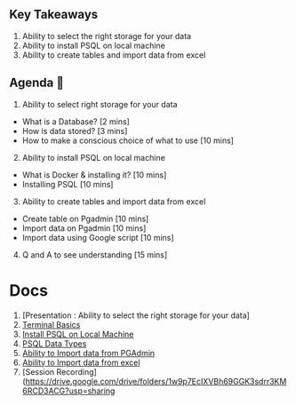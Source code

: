 ## Key Takeaways

1. Ability to select the right storage for your data 
2. Ability to install PSQL on local machine
3. Ability to create tables and import data from excel

## Agenda 📖
1. Ability to select right storage for your data
- What is a Database? [2 mins]
- How is data stored? [3 mins]
- How to make a conscious choice of what to use [10 mins]

2. Ability to install PSQL on local machine
- What is Docker & installing it? [10 mins]
- Installing PSQL [10 mins]

3. Ability to create tables and import data from excel
- Create table on Pgadmin [10 mins]
- Import data on Pgadmin [10 mins]
- Import data using Google script [10 mins]

4. Q and A to see understanding [15 mins]

# Docs
1. [Presentation : Ability to select the right storage for your data]
2. [Terminal Basics](https://github.com/Samagra-Development/X-Series/blob/main/X1/TerminalBasics.md)
3. [Install PSQL on Local Machine](https://github.com/Samagra-Development/X-Series/blob/main/X1/Prerequisites.md)
4. [PSQL Data Types](https://github.com/Samagra-Development/X-Series/blob/main/X1/PSQL-DataTypes.md)
5. [Ability to Import data from PGAdmin](https://github.com/Samagra-Development/X-Series/blob/main/X1/ImportDataFromPgAdmin.md)
6. [Ability to Import data from excel](https://github.com/Samagra-Development/X-Series/blob/main/X1/ImportingDataFromSheet.md)
7. [Session Recording](https://drive.google.com/drive/folders/1w9p7EcIXVBh69GGK3sdrr3KM6RCD3ACG?usp=sharing
